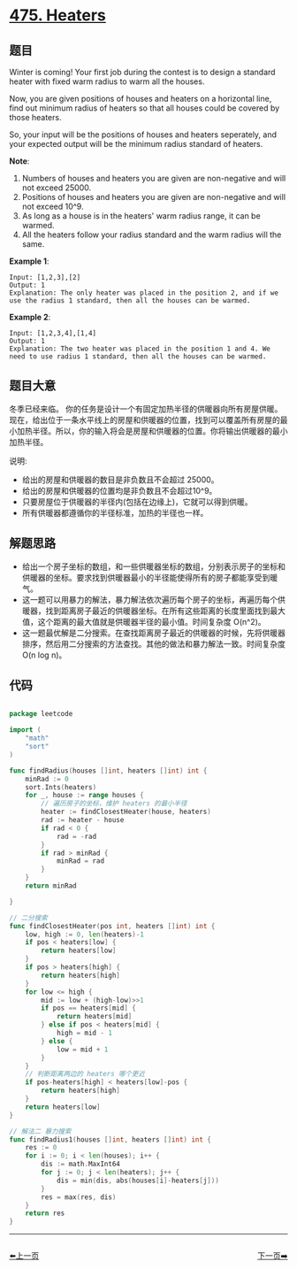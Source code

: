 # [475. Heaters](https://leetcode.com/problems/heaters/)

## 题目

Winter is coming! Your first job during the contest is to design a standard heater with fixed warm radius to warm all the houses.

Now, you are given positions of houses and heaters on a horizontal line, find out minimum radius of heaters so that all houses could be covered by those heaters.

So, your input will be the positions of houses and heaters seperately, and your expected output will be the minimum radius standard of heaters.

**Note**:

1. Numbers of houses and heaters you are given are non-negative and will not exceed 25000.
2. Positions of houses and heaters you are given are non-negative and will not exceed 10^9.
3. As long as a house is in the heaters' warm radius range, it can be warmed.
4. All the heaters follow your radius standard and the warm radius will the same.

**Example 1**:

    Input: [1,2,3],[2]
    Output: 1
    Explanation: The only heater was placed in the position 2, and if we use the radius 1 standard, then all the houses can be warmed.

**Example 2**:

    Input: [1,2,3,4],[1,4]
    Output: 1
    Explanation: The two heater was placed in the position 1 and 4. We need to use radius 1 standard, then all the houses can be warmed.



## 题目大意


冬季已经来临。 你的任务是设计一个有固定加热半径的供暖器向所有房屋供暖。现在，给出位于一条水平线上的房屋和供暖器的位置，找到可以覆盖所有房屋的最小加热半径。所以，你的输入将会是房屋和供暖器的位置。你将输出供暖器的最小加热半径。

说明:

- 给出的房屋和供暖器的数目是非负数且不会超过 25000。
- 给出的房屋和供暖器的位置均是非负数且不会超过10^9。
- 只要房屋位于供暖器的半径内(包括在边缘上)，它就可以得到供暖。
- 所有供暖器都遵循你的半径标准，加热的半径也一样。



## 解题思路


- 给出一个房子坐标的数组，和一些供暖器坐标的数组，分别表示房子的坐标和供暖器的坐标。要求找到供暖器最小的半径能使得所有的房子都能享受到暖气。
- 这一题可以用暴力的解法，暴力解法依次遍历每个房子的坐标，再遍历每个供暖器，找到距离房子最近的供暖器坐标。在所有这些距离的长度里面找到最大值，这个距离的最大值就是供暖器半径的最小值。时间复杂度 O(n^2)。
- 这一题最优解是二分搜索。在查找距离房子最近的供暖器的时候，先将供暖器排序，然后用二分搜索的方法查找。其他的做法和暴力解法一致。时间复杂度 O(n log n)。


## 代码

```go

package leetcode

import (
	"math"
	"sort"
)

func findRadius(houses []int, heaters []int) int {
	minRad := 0
	sort.Ints(heaters)
	for _, house := range houses {
		// 遍历房子的坐标，维护 heaters 的最小半径
		heater := findClosestHeater(house, heaters)
		rad := heater - house
		if rad < 0 {
			rad = -rad
		}
		if rad > minRad {
			minRad = rad
		}
	}
	return minRad

}

// 二分搜索
func findClosestHeater(pos int, heaters []int) int {
	low, high := 0, len(heaters)-1
	if pos < heaters[low] {
		return heaters[low]
	}
	if pos > heaters[high] {
		return heaters[high]
	}
	for low <= high {
		mid := low + (high-low)>>1
		if pos == heaters[mid] {
			return heaters[mid]
		} else if pos < heaters[mid] {
			high = mid - 1
		} else {
			low = mid + 1
		}
	}
	// 判断距离两边的 heaters 哪个更近
	if pos-heaters[high] < heaters[low]-pos {
		return heaters[high]
	}
	return heaters[low]
}

// 解法二 暴力搜索
func findRadius1(houses []int, heaters []int) int {
	res := 0
	for i := 0; i < len(houses); i++ {
		dis := math.MaxInt64
		for j := 0; j < len(heaters); j++ {
			dis = min(dis, abs(houses[i]-heaters[j]))
		}
		res = max(res, dis)
	}
	return res
}

```
----------------------------------------------
<div style="display: flex;justify-content: space-between;align-items: center;">
<p><a href="https://books.halfrost.com/leetcode/ChapterFour/0474.Ones-and-Zeroes/">⬅️上一页</a></p>
<p><a href="https://books.halfrost.com/leetcode/ChapterFour/0476.Number-Complement/">下一页➡️</a></p>
</div>
